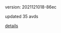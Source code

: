 version: 2021121018-86ec

updated 35 avds

[details](https://github.com/0x74f917491bfa7ebfa379/ali_avd_db/blob/master/change_log/2021/12/10/18/86ec.txt)